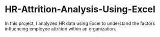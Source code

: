 # HR-Attrition-Analysis-Using-Excel
In this project, I analyzed HR data using Excel to understand the factors influencing employee attrition within an organization.
